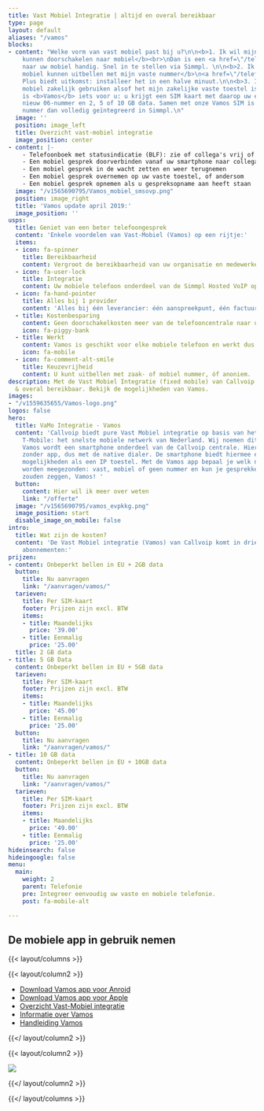 ```yaml
---
title: Vast Mobiel Integratie | altijd en overal bereikbaar
type: page
layout: default
aliases: "/vamos"
blocks:
- content: "Welke vorm van vast mobiel past bij u?\n\n<b>1. Ik wil mijn vaste nummer
    kunnen doorschakelen naar mobiel</b><br>\nDan is een <a href=\"/telefonie/functionaliteiten/doorverbinden/\">doorschakeling</a>
    naar uw mobiel handig. Snel in te stellen via Simmpl. \n\n<b>2. Ik wil vanaf mijn
    mobiel kunnen uitbellen met mijn vaste nummer</b>\n<a href=\"/telefonie/qaller/\">Qaller</a>
    Plus biedt uitkomst: installeer het in een halve minuut.\n\n<b>3. Ik wil mijn
    mobiel zakelijk gebruiken alsof het mijn zakelijke vaste toestel is</b><br>\nDan
    is <b>Vamos</b> iets voor u: u krijgt een SIM kaart met daarop uw eigen of een
    nieuw 06-nummer en 2, 5 of 10 GB data. Samen met onze Vamos SIM is uw mobiele
    nummer dan volledig geïntegreerd in Simmpl.\n"
  image: ''
  position: image_left
  title: Overzicht vast-mobiel integratie
  image_position: center
- content: |-
    - Telefoonboek met statusindicatie (BLF): zie of collega's vrij of in gesprek zijn
    - Een mobiel gesprek doorverbinden vanaf uw smartphone naar collega's
    - Een mobiel gesprek in de wacht zetten en weer terugnemen
    - Een mobiel gesprek overnemen op uw vaste toestel, of andersom
    - Een mobiel gesprek opnemen als u gespreksopname aan heeft staan
  image: "/v1565690795/Vamos_mobiel_smsovp.png"
  position: image_right
  title: 'Vamos update april 2019:'
  image_position: ''
usps:
  title: Geniet van een beter telefoongesprek
  content: 'Enkele voordelen van Vast-Mobiel (Vamos) op een rijtje:'
  items:
  - icon: fa-spinner
    title: Bereikbaarheid
    content: Vergroot de bereikbaarheid van uw organisatie en medewerkers.
  - icon: fa-user-lock
    title: Integratie
    content: Uw mobiele telefoon onderdeel van de Simmpl Hosted VoIP oplossing.
  - icon: fa-hand-pointer
    title: Alles bij 1 provider
    content: 'Alles bij één leverancier: één aanspreekpunt, één factuur.'
  - title: Kostenbesparing
    content: Geen doorschakelkosten meer van de telefooncentrale naar uw mobiele telefoon.
    icon: fa-piggy-bank
  - title: Werkt
    content: Vamos is geschikt voor elke mobiele telefoon en werkt dus altijd.
    icon: fa-mobile
  - icon: fa-comment-alt-smile
    title: Keuzevrijheid
    content: U kunt uitbellen met zaak- of mobiel nummer, óf anoniem.
description: Met de Vast Mobiel Integratie (fixed mobile) van Callvoip ben je altijd
  & overal bereikbaar. Bekijk de mogelijkheden van Vamos.
images:
- "/v1559635655/Vamos-logo.png"
logos: false
hero:
  title: VaMo Integratie - Vamos
  content: 'Callvoip biedt pure Vast Mobiel integratie op basis van het netwerk van
    T-Mobile: het snelste mobiele netwerk van Nederland. Wij noemen dit Vamos.<BR><BR>Met
    Vamos wordt een smartphone onderdeel van de Callvoip centrale. Hiermee bel je
    zonder app, dus met de native dialer. De smartphone biedt hiermee eigenlijk dezelfde
    mogelijkheden als een IP toestel. Met de Vamos app bepaal je welk nummer moet
    worden meegezonden: vast, mobiel of geen nummer en kun je gesprekken doorverbinden.<BR><BR>Wij
    zouden zeggen, Vamos! '
  button:
    content: Hier wil ik meer over weten
    link: "/offerte"
  image: "/v1565690795/vamos_evpkkg.png"
  image_position: start
  disable_image_on_mobile: false
intro:
  title: Wat zijn de kosten?
  content: 'De Vast Mobiel integratie (Vamos) van Callvoip komt in drie verschillende
    abonnementen:'
prijzen:
- content: Onbeperkt bellen in EU + 2GB data
  button:
    title: Nu aanvragen
    link: "/aanvragen/vamos/"
  tarieven:
    title: Per SIM-kaart
    footer: Prijzen zijn excl. BTW
    items:
    - title: Maandelijks
      price: '39.00'
    - title: Eenmalig
      price: '25.00'
  title: 2 GB data
- title: 5 GB Data
  content: Onbeperkt bellen in EU + 5GB data
  tarieven:
    title: Per SIM-kaart
    footer: Prijzen zijn excl. BTW
    items:
    - title: Maandelijks
      price: '45.00'
    - title: Eenmalig
      price: '25.00'
  button:
    title: Nu aanvragen
    link: "/aanvragen/vamos/"
- title: 10 GB data
  content: Onbeperkt bellen in EU + 10GB data
  button:
    title: Nu aanvragen
    link: "/aanvragen/vamos/"
  tarieven:
    title: Per SIM-kaart
    footer: Prijzen zijn excl. BTW
    items:
    - title: Maandelijks
      price: '49.00'
    - title: Eenmalig
      price: '25.00'
hideinsearch: false
hideingoogle: false
menu:
  main:
    weight: 2
    parent: Telefonie
    pre: Integreer eenvoudig uw vaste en mobiele telefonie.
    post: fa-mobile-alt

---
```

<h2>De mobiele app in gebruik nemen</h2>

{{< layout/columns >}}

{{< layout/column2 >}}

* [Download Vamos app voor Anroid](https://play.google.com/store/apps/details?id=com.digifoon.fmc)
* [Download Vamos app voor Apple](https://itunes.apple.com/nl/app/vamos-vast-mobiel/id1449692498)
* [Overzicht Vast-Mobiel integratie](/ondersteuning/vast-mobiel/overzicht/)
* [Informatie over Vamos](/ondersteuning/vast-mobiel/vast-mobiel-vamos-informatie/)
* [Handleiding Vamos](/ondersteuning/vast-mobiel/vast-mobiel-handleiding/)

{{</ layout/column2 >}}

{{< layout/column2 >}}

![](https://res.cloudinary.com/callvoip/image/upload/v1559635655/Vamos-logo.png)

{{</ layout/column2 >}}

{{</ layout/columns >}}